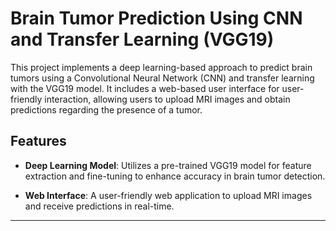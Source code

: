 # Brain Tumor Prediction Using CNN and Transfer Learning (VGG19)

This project implements a deep learning-based approach to predict brain tumors using a Convolutional Neural Network (CNN) and transfer learning with the VGG19 model. It includes a web-based user interface for user-friendly interaction, allowing users to upload MRI images and obtain predictions regarding the presence of a tumor.

## Features

- **Deep Learning Model**: 
  Utilizes a pre-trained VGG19 model for feature extraction and fine-tuning to enhance accuracy in brain tumor detection.

- **Web Interface**: 
  A user-friendly web application to upload MRI images and receive predictions in real-time.

---

